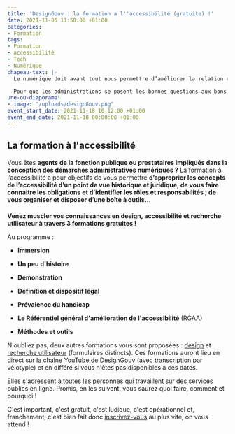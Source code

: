 ```yaml
---
title: 'DesignGouv : la formation à l''accessibilité (gratuite) !'
date: 2021-11-05 11:50:00 +01:00
categories:
- Formation
tags:
- Formation
- accessibilité
- Tech
- Numérique
chapeau-text: |-
  Le numérique doit avant tout nous permettre d’améliorer la relation entre les citoyens et l’administration, à travers des services simples, accessibles et humains. Ces services doivent s’adresser à toutes et tous, quels que soient nos particularités et nos usages.

  Pour que les administrations se posent les bonnes questions aux bons moments, pour qu'elles prennent les bonnes décisions avec les bonnes méthodes et les bons outils, pour qu'elles travaillent avec les bons interlocuteurs, le pôle **Design des services numériques** de la Direction interministérielle du numérique (DINUM) propose **trois formations gratuites indispensables** : la formation accessibilité, la formation design, et la formation recherche utilisateur.
une-ou-diaporama:
- image: "/uploads/designGouv.png"
event_start_date: 2021-11-18 10:12:00 +01:00
event_end_date: 2021-11-18 00:00:00 +01:00
---
```


## La formation à l'accessibilité

Vous êtes **agents de la  fonction publique ou prestataires impliqués dans la conception des démarches administratives numériques ?** La formation à l’accessibilité a pour objectifs de vous permettre **d’approprier les concepts de l’accessibilité d’un point de vue historique et juridique, de vous faire connaitre les obligations et d’identifier les rôles et responsabilités ; de vous organiser et disposer d’une boîte à outils…**

<div class="encadre noir"><p style="margin-top: 20px"><b>Venez muscler vos connaissances en design, accessibilité et recherche utilisateur à travers 3 formations gratuites !</b></p></div>

Au programme :

* **Immersion**

* **Un peu d'histoire**

* **Démonstration**

* **Définition et dispositif légal**

* **Prévalence du handicap**

* **Le Référentiel général d'amélioration de l'accessibilité** (RGAA)

* **Méthodes et outils**

N'oubliez pas, deux autres formations vous sont proposées : [design](https://design.numerique.gouv.fr/formations/accessibilite/) et [recherche utilisateur](https://design.numerique.gouv.fr/formations/recherche-utilisateur/) (formulaires distincts). Ces formations auront lieu en direct sur [la chaîne YouTube de DesignGouv](https://www.youtube.com/channel/UCMH9lC8dSlRVRfb0LoKuJZw/featured) (avec transcription par vélotypie) et en différé si vous n'êtes pas disponibles à ces dates.

Elles s'adressent à toutes les personnes qui travaillent sur des services publics en ligne. Promis, en les suivant, vous saurez quoi faire, comment et pourquoi !

C'est important, c'est gratuit, c'est ludique, c'est opérationnel et, franchement, c'est bien fait donc [inscrivez-vous](https://design.numerique.gouv.fr/formations/accessibilite/) au plus vite, on vous attend !
